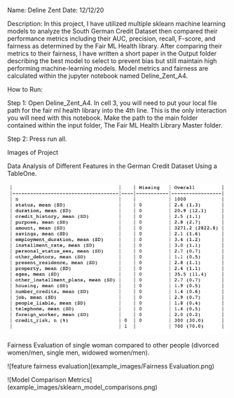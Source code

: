 Name: Deline Zent
Date: 12/12/20

Description:
In this project, I have utilized multiple sklearn machine learning models to analyze the South German Credit Dataset then compared their performance metrics including their AUC, precision, recall, F-score, and fairness as determined by the Fair ML Health library. After comparing their metrics to their fairness, I have written a short paper in the Output folder describing the best model to select to prevent bias but still maintain high performing machine-learning models. Model metrics and fairness are calculated within the jupyter notebook named Deline_Zent_A4.

How to Run:

Step 1: Open Deline_Zent_A4. In cell 3, you will need to put your local file path for the fair ml health library into the 4th line. This is the only interaction you will need with this notebook. Make the path to the main folder contained within the input folder, The Fair ML Health Library Master folder.

Step 2: Press run all.

Images of Project

Data Analysis of Different Features in the German Credit Dataset Using a TableOne.

![credit features table one](example_images/credit_score_data_analysis.png)

Fairness Evaluation of single woman compared to other people (divorced women/men, single men, widowed women/men).

![feature fairness evaluation](example_images/Fairness Evaluation.png)

![Model Comparison Metrics] (example_images/sklearn_model_comparisons.png)

